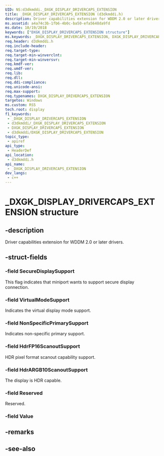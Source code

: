 ```yaml
---
UID: NS:d3dkmddi._DXGK_DISPLAY_DRIVERCAPS_EXTENSION
title: _DXGK_DISPLAY_DRIVERCAPS_EXTENSION (d3dkmddi.h)
description: Driver capabilities extension for WDDM 2.0 or later drivers.
ms.assetid: a4a74c3b-1fb6-4b0c-ba50-efa5648da9fd
ms.date: 10/19/2018
keywords: ["DXGK_DISPLAY_DRIVERCAPS_EXTENSION structure"]
ms.keywords: _DXGK_DISPLAY_DRIVERCAPS_EXTENSION, DXGK_DISPLAY_DRIVERCAPS_EXTENSION,
req.header: d3dkmddi.h
req.include-header: 
req.target-type: 
req.target-min-winverclnt: 
req.target-min-winversvr: 
req.kmdf-ver: 
req.umdf-ver: 
req.lib: 
req.dll: 
req.ddi-compliance: 
req.unicode-ansi: 
req.max-support: 
req.typenames: DXGK_DISPLAY_DRIVERCAPS_EXTENSION
targetos: Windows
ms.custom: RS5
tech.root: display
f1_keywords:
 - _DXGK_DISPLAY_DRIVERCAPS_EXTENSION
 - d3dkmddi/_DXGK_DISPLAY_DRIVERCAPS_EXTENSION
 - DXGK_DISPLAY_DRIVERCAPS_EXTENSION
 - d3dkmddi/DXGK_DISPLAY_DRIVERCAPS_EXTENSION
topic_type:
 - apiref
api_type:
 - HeaderDef
api_location:
 - d3dkmddi.h
api_name:
 - _DXGK_DISPLAY_DRIVERCAPS_EXTENSION
dev_langs:
 - c++
---
```


# _DXGK_DISPLAY_DRIVERCAPS_EXTENSION structure


## -description

Driver capabilities extension for WDDM 2.0 or later drivers.

## -struct-fields

### -field SecureDisplaySupport

This flag indicates that miniport wants to support secure display connection.

### -field VirtualModeSupport

Indicates the virtual display mode support.

### -field NonSpecificPrimarySupport

Indicates non-specific primary support.

### -field HdrFP16ScanoutSupport

HDR pixel format scanout capability support.

### -field HdrARGB10ScanoutSupport

The display is HDR capable.

### -field Reserved

Reserved.

### -field Value

## -remarks

## -see-also

